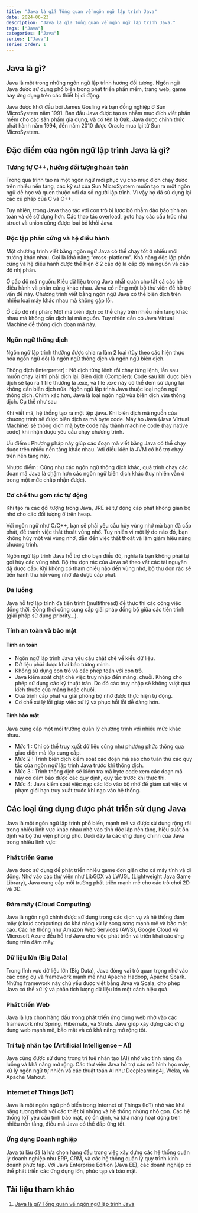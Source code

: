 ```yaml
---
title: "Java là gì? Tổng quan về ngôn ngữ lập trình Java"
date: 2024-06-23
description: "Java là gì? Tổng quan về ngôn ngữ lập trình Java."
tags: ["Java"]
categories: ["Java"]
series: ["Java"]
series_order: 1
---
```

## Java là gì?

Java là một trong những ngôn ngữ lập trình hướng đối tượng. Ngôn ngữ Java được sử dụng phổ biến trong phát triển phần mềm, trang web, game hay ứng dụng trên các thiết bị di động.

Java được khởi đầu bởi James Gosling và bạn đồng nghiệp ở Sun MicroSystem năm 1991. Ban đầu Java được tạo ra nhằm mục đích viết phần mềm cho các sản phẩm gia dụng, và có tên là Oak. Java được chính thức phát hành năm 1994, đến năm 2010 được Oracle mua lại từ Sun MicroSystem.

## Đặc điểm của ngôn ngữ lập trình Java là gì?

### Tương tự C++, hướng đối tượng hoàn toàn

Trong quá trình tạo ra một ngôn ngữ mới phục vụ cho mục đích chạy được trên nhiều nền tảng, các kỹ sư của Sun MicroSystem muốn tạo ra một ngôn ngữ dễ học và quen thuộc với đa số người lập trình. Vì vậy họ đã sử dụng lại các cú pháp của C và C++.

Tuy nhiên, trong Java thao tác với con trỏ bị lược bỏ nhằm đảo bảo tính an toàn và dễ sử dụng hơn. Các thao tác overload, goto hay các cấu trúc như struct và union cũng được loại bỏ khỏi Java.

### Độc lập phần cứng và hệ điều hành

Một chương trình viết bằng ngôn ngữ Java có thể chạy tốt ở nhiều môi trường khác nhau. Gọi là khả năng “cross-platform”. Khả năng độc lập phần cứng và hệ điều hành được thể hiện ở 2 cấp độ là cấp độ mã nguồn và cấp độ nhị phân.

Ở cấp độ mã nguồn: Kiểu dữ liệu trong Java nhất quán cho tất cả các hệ điều hành và phần cứng khác nhau. Java có riêng một bộ thư viện để hỗ trợ vấn đề này. Chương trình viết bằng ngôn ngữ Java có thể biên dịch trên nhiều loại máy khác nhau mà không gặp lỗi.

Ở cấp độ nhị phân: Một mã biên dịch có thể chạy trên nhiều nền tảng khác nhau mà không cần dịch lại mã nguồn. Tuy nhiên cần có Java Virtual Machine để thông dịch đoạn mã này.

### Ngôn ngữ thông dịch

Ngôn ngữ lập trình thường được chia ra làm 2 loại (tùy theo các hiện thực hóa ngôn ngữ đó) là ngôn ngữ thông dịch và ngôn ngữ biên dịch.

Thông dịch (Interpreter) : Nó dịch từng lệnh rồi chạy từng lệnh, lần sau muốn chạy lại thì phải dịch lại.
Biên dịch (Compiler): Code sau khi được biên dịch sẽ tạo ra 1 file thường là .exe, và file .exe này có thể đem sử dụng lại không cần biên dịch nữa.
Ngôn ngữ lập trình Java thuộc loại ngôn ngữ thông dịch. Chính xác hơn, Java là loại ngôn ngữ vừa biên dịch vừa thông dịch. Cụ thể như sau

Khi viết mã, hệ thống tạo ra một tệp .java. Khi biên dịch mã nguồn của chương trình sẽ được biên dịch ra mã byte code. Máy ảo Java (Java Virtual Machine) sẽ thông dịch mã byte code này thành machine code  (hay native code) khi nhận được yêu cầu chạy chương trình.

Ưu điểm : Phương pháp này giúp các đoạn mã viết bằng Java có thể chạy được trên nhiều nền tảng khác nhau. Với điều kiện là JVM có hỗ trợ chạy trên nền tảng này.

Nhược điểm : Cũng như các ngôn ngữ thông dịch khác, quá trình chạy các đoạn mã Java là chậm hơn các ngôn ngữ biên dịch khác (tuy nhiên vẫn ở trong một mức chấp nhận được).

### Cơ chế thu gom rác tự động

Khi tạo ra các đối tượng trong Java, JRE sẽ tự động cấp phát không gian bộ nhớ cho các đối tượng ở trên heap.

Với ngôn ngữ như C/C++, bạn sẽ phải yêu cầu hủy vùng nhớ mà bạn đã  cấp phát, để tránh việc thất thoát vùng nhớ. Tuy nhiên vì một lý do nào đó, bạn không hủy một vài vùng nhớ, dẫn đến việc thất thoát và làm giảm hiệu năng chương trình.

Ngôn ngữ lập trình Java hỗ trợ cho bạn điều đó, nghĩa là bạn không phải  tự gọi hủy các vùng nhớ. Bộ thu dọn rác của Java sẽ theo vết các tài nguyên đã được cấp. Khi không có tham chiếu nào đến vùng nhớ, bộ thu dọn rác sẽ tiến hành thu hồi vùng nhớ đã được cấp phát.

### Đa luồng

Java hỗ trợ lập trình đa tiến trình (multithread) để thực thi các công việc đồng thời. Đồng thời cũng cung cấp giải pháp đồng bộ giữa các tiến trình (giải pháp sử dụng priority…).

### Tính an toàn và bảo mật

#### Tính an toàn

- Ngôn ngữ lập trình Java yêu cầu chặt chẽ về kiểu dữ liệu.
- Dữ liệu phải được khai báo tường minh.
- Không sử dụng con trỏ và các phép toán với con trỏ.
- Java kiểm soát chặt chẽ việc truy nhập đến mảng, chuỗi. Không cho phép sử dụng các kỹ thuật tràn. Do đó các truy nhập sẽ không vượt quá kích thước của mảng hoặc chuỗi.
- Quá trình cấp phát và giải phóng bộ nhớ được thực hiện tự động.
- Cơ chế xử lý lỗi giúp việc xử lý và phục hồi lỗi dễ dàng hơn.

#### Tính bảo mật

Java cung cấp một môi trường quản lý chương trình với nhiều mức khác nhau.

- Mức 1 : Chỉ có thể truy xuất dữ liệu cũng như phương phức thông qua giao diện mà lớp cung cấp.
- Mức 2 : Trình biên dịch kiểm soát các đoạn mã sao cho tuân thủ các quy tắc của ngôn ngữ lập trình Java trước khi thông dịch.
- Mức 3 : Trình thông dịch sẽ kiểm tra mã byte code xem các đoạn mã này có đảm bảo được các quy định, quy tắc trước khi thực thi.
- Mức 4: Java kiểm soát việc nạp các lớp vào bộ nhớ để giám sát việc vi phạm giới hạn truy xuất trước khi nạp vào hệ thống.

## Các loại ứng dụng được phát triển sử dụng Java

Java là một ngôn ngữ lập trình phổ biến, mạnh mẽ và được sử dụng rộng rãi trong nhiều lĩnh vực khác nhau nhờ vào tính độc lập nền tảng, hiệu suất ổn định và bộ thư viện phong phú. Dưới đây là các ứng dụng chính của Java trong nhiều lĩnh vực:

### Phát triển Game

Java được sử dụng để phát triển nhiều game đơn giản cho cả máy tính và di động. Nhờ vào các thư viện như LibGDX và LWJGL (Lightweight Java Game Library), Java cung cấp môi trường phát triển mạnh mẽ cho các trò chơi 2D và 3D.

### Đám mây (Cloud Computing)

Java là ngôn ngữ chính được sử dụng trong các dịch vụ và hệ thống đám mây (cloud computing) do khả năng xử lý song song mạnh mẽ và bảo mật cao. Các hệ thống như Amazon Web Services (AWS), Google Cloud và Microsoft Azure đều hỗ trợ Java cho việc phát triển và triển khai các ứng dụng trên đám mây.

### Dữ liệu lớn (Big Data)

Trong lĩnh vực dữ liệu lớn (Big Data), Java đóng vai trò quan trọng nhờ vào các công cụ và framework mạnh mẽ như Apache Hadoop, Apache Spark. Những framework này chủ yếu được viết bằng Java và Scala, cho phép Java có thể xử lý và phân tích lượng dữ liệu lớn một cách hiệu quả.

### Phát triển Web

Java là lựa chọn hàng đầu trong phát triển ứng dụng web nhờ vào các framework như Spring, Hibernate, và Struts. Java giúp xây dựng các ứng dụng web mạnh mẽ, bảo mật và có khả năng mở rộng tốt.

### Trí tuệ nhân tạo (Artificial Intelligence – AI)

Java cũng được sử dụng trong trí tuệ nhân tạo (AI) nhờ vào tính năng đa luồng và khả năng mở rộng. Các thư viện Java hỗ trợ các mô hình học máy, xử lý ngôn ngữ tự nhiên và các thuật toán AI như Deeplearning4j, Weka, và Apache Mahout.

### Internet of Things (IoT)

Java là một ngôn ngữ phổ biến trong Internet of Things (IoT) nhờ vào khả năng tương thích với các thiết bị nhúng và hệ thống nhúng nhỏ gọn. Các hệ thống IoT yêu cầu tính bảo mật, độ ổn định, và khả năng hoạt động trên nhiều nền tảng, điều mà Java có thể đáp ứng tốt.

### Ứng dụng Doanh nghiệp

Java từ lâu đã là lựa chọn hàng đầu trong việc xây dựng các hệ thống quản lý doanh nghiệp như ERP, CRM, và các hệ thống quản lý quy trình kinh doanh phức tạp. Với Java Enterprise Edition (Java EE), các doanh nghiệp có thể phát triển các ứng dụng lớn, phức tạp và bảo mật.

## Tài liệu tham khảo

1. [Java là gì? Tổng quan về ngôn ngữ lập trình Java](https://topdev.vn/blog/tong-quan-ve-ngon-ngu-lap-trinh-java/#cac-loai-ung-dung-duoc-phat-trien-su-dung-java)


<style>
    .max-w-prose {
        max-width: 825px;
        justify-content: center;
        margin-left: auto;
        margin-right: auto;
    }
</style>